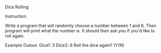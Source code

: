 Dice Rolling

Instruction

Write a program that will randomly choose a number between 1 and 6. Then program will print what the number is. It should then ask you if you'd like to roll again.

Example
Outout:
Dice1: 3
Dice2: 6
Roll the dice again? (Y/N)